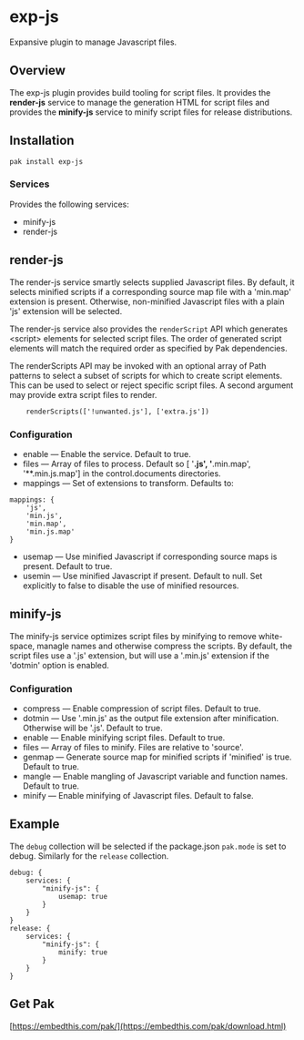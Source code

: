 exp-js
===

Expansive plugin to manage Javascript files.

## Overview

The exp-js plugin provides build tooling for script files. It provides the **render-js** service to
manage the generation HTML for script files and provides the **minify-js** service to minify script files for release distributions.

## Installation

    pak install exp-js

### Services

Provides the following services:

* minify-js
* render-js

## render-js

The render-js service smartly selects supplied Javascript files. By default, it selects minified scripts if a corresponding source map file with a 'min.map' extension is present. Otherwise, non-minified Javascript files with a plain 'js' extension will be selected.

The render-js service also provides the `renderScript` API which generates &lt;script&gt; elements for selected script files. The order of generated script elements will match the required order as specified by Pak dependencies.

The renderScripts API may be invoked with an optional array of Path patterns to select a subset of scripts for which
to create script elements. This can be used to select or reject specific script files. A second argument may provide
extra script files to render.
```
    renderScripts(['!unwanted.js'], ['extra.js'])
```

### Configuration

* enable &mdash; Enable the service. Default to true.
* files &mdash; Array of files to process. Default so [ '**.js', '**.min.map', '**.min.js.map'] in
    the control.documents directories.
* mappings &mdash; Set of extensions to transform. Defaults to:
```
mappings: {
    'js',
    'min.js',
    'min.map',
    'min.js.map'
}
```
* usemap &mdash; Use minified Javascript if corresponding source maps is present. Default to true.
* usemin &mdash; Use minified Javascript if present. Default to null. Set explicitly to false
    to disable the use of minified resources.

## minify-js

The minify-js service optimizes script files by minifying to remove white-space, managle names and otherwise compress the scripts. By default, the script files use a '.js' extension, but will use a '.min.js' extension if the 'dotmin' option is enabled.

### Configuration

* compress &mdash; Enable compression of script files. Default to true.
* dotmin &mdash; Use '.min.js' as the output file extension after minification. Otherwise will be '.js'.  Default to true.
* enable &mdash; Enable minifying script files. Default to true.
* files &mdash; Array of files to minify. Files are relative to 'source'.
* genmap &mdash; Generate source map for minified scripts if 'minified' is true. Default to true.
* mangle &mdash; Enable mangling of Javascript variable and function names. Default to true.
* minify &mdash; Enable minifying of Javascript files. Default to false.

## Example

The `debug` collection will be selected if the package.json `pak.mode` is set to debug. Similarly for the `release` collection.

```
debug: {
    services: {
        "minify-js": {
            usemap: true
        }
    }
}
release: {
    services: {
        "minify-js": {
            minify: true
        }
    }
}
```

## Get Pak

[https://embedthis.com/pak/](https://embedthis.com/pak/download.html)
